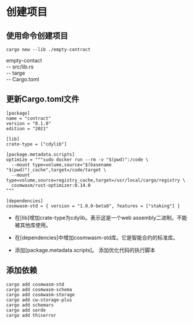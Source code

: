 # 创建项目
## 使用命令创建项目
```
cargo new --lib ./empty-contract
```
empty-contact  
-- src/lib.rs  
-- targe  
-- Cargo.toml
## 更新Cargo.toml文件

```
[package]
name = "contract"
version = "0.1.0"
edition = "2021"

[lib]
crate-type = ["cdylib"]

[package.metadata.scripts]
optimize = """sudo docker run --rm -v "$(pwd)":/code \
  --mount type=volume,source="$(basename "$(pwd)")_cache",target=/code/target \
  --mount type=volume,source=registry_cache,target=/usr/local/cargo/registry \
  cosmwasm/rust-optimizer:0.14.0
"""

[dependencies]
cosmwasm-std = { version = "1.0.0-beta8", features = ["staking"] }
```
+ 在[lib]增加crate-type为cdylib。表示这是一个web assembly二进制。不能被其他库使用。
+ 在[dependencies]中增加cosmwasm-std库。它是智能合约的标准库。

+ 添加[package.metadata.scripts]。 添加优化代码的执行脚本
## 添加依赖
 
```
cargo add cosmwasm-std
cargo add cosmwasm-schema
cargo add cosmwasm-storage
cargo add cw-storage-plus
cargo add schemars
cargo add serde
cargo add thiserror
```
